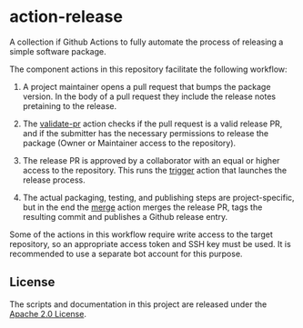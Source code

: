 # action-release

A collection if Github Actions to fully automate the process of releasing
a simple software package.

The component actions in this repository facilitate the following workflow:

1. A project maintainer opens a pull request that bumps the package version.
   In the body of a pull request they include the release notes pretaining
   to the release.

2. The [validate-pr](validate-pr) action checks if the pull request is
   a valid release PR, and if the submitter has the necessary permissions
   to release the package (Owner or Maintainer access to the repository).

3. The release PR is approved by a collaborator with an equal or higher
   access to the repository.  This runs the [trigger](trigger) action
   that launches the release process.

4. The actual packaging, testing, and publishing steps are project-specific,
   but in the end the [merge](merge) action merges the release PR, tags
   the resulting commit and publishes a Github release entry.

Some of the actions in this workflow require write access to the target
repository, so an appropriate access token and SSH key must be used.
It is recommended to use a separate bot account for this purpose.

## License

The scripts and documentation in this project are released under the
[Apache 2.0 License](LICENSE).

